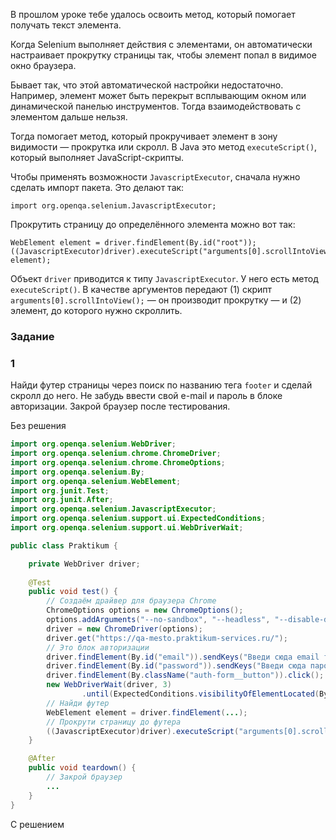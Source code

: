 В прошлом уроке тебе удалось освоить метод, который помогает получать текст элемента.

Когда Selenium выполняет действия с элементами, он автоматически настраивает прокрутку страницы так, чтобы элемент попал в видимое окно браузера.

Бывает так, что этой автоматической настройки недостаточно. Например, элемент может быть перекрыт всплывающим окном или динамической панелью инструментов. Тогда взаимодействовать с элементом дальше нельзя.

Тогда помогает метод, который прокручивает элемент в зону видимости — прокрутка или скролл. В Java это метод `executeScript()`, который выполняет JavaScript-скрипты.

Чтобы применять возможности `JavascriptExecutor`, сначала нужно сделать импорт пакета. Это делают так:
```
import org.openqa.selenium.JavascriptExecutor; 
```

Прокрутить страницу до определённого элемента можно вот так:
```
WebElement element = driver.findElement(By.id("root"));
((JavascriptExecutor)driver).executeScript("arguments[0].scrollIntoView();", element); 
```

Объект `driver` приводится к типу `JavascriptExecutor`. У него есть метод `executeScript()`. В качестве аргументов передают (1) скрипт `arguments[0].scrollIntoView();` — он производит прокрутку — и (2) элемент, до которого нужно скроллить.

### Задание
### 1
Найди футер страницы через поиск по названию тега `footer` и сделай скролл до него. Не забудь ввести свой e-mail и пароль в блоке авторизации. Закрой браузер после тестирования.

Без решения
```java
import org.openqa.selenium.WebDriver;
import org.openqa.selenium.chrome.ChromeDriver;
import org.openqa.selenium.chrome.ChromeOptions;
import org.openqa.selenium.By;
import org.openqa.selenium.WebElement;
import org.junit.Test;
import org.junit.After;
import org.openqa.selenium.JavascriptExecutor;
import org.openqa.selenium.support.ui.ExpectedConditions;
import org.openqa.selenium.support.ui.WebDriverWait;

public class Praktikum {

    private WebDriver driver;
            
    @Test
    public void test() {
        // Создаём драйвер для браузера Chrome
        ChromeOptions options = new ChromeOptions();
        options.addArguments("--no-sandbox", "--headless", "--disable-dev-shm-usage");         
        driver = new ChromeDriver(options);
        driver.get("https://qa-mesto.praktikum-services.ru/");
        // Это блок авторизации
        driver.findElement(By.id("email")).sendKeys("Введи сюда email твоей учётной записи");
        driver.findElement(By.id("password")).sendKeys("Введи сюда пароль твоей учётной записи");
        driver.findElement(By.className("auth-form__button")).click();
        new WebDriverWait(driver, 3)
                .until(ExpectedConditions.visibilityOfElementLocated(By.className("header__user")));
        // Найди футер
        WebElement element = driver.findElement(...);
        // Прокрути страницу до футера
        ((JavascriptExecutor)driver).executeScript("arguments[0].scrollIntoView();", element);
    }

    @After
    public void teardown() {
        // Закрой браузер
        ...
    }
}
```

С решением
```java

```